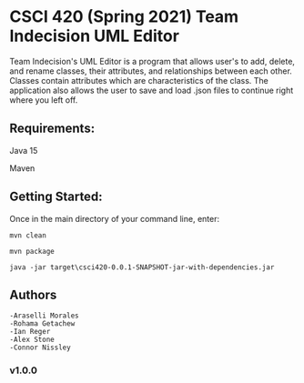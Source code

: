 # CSCI 420 (Spring 2021) Team Indecision UML Editor

Team Indecision's UML Editor is a program that allows user's to add, delete,
and rename classes, their attributes, and relationships between each other. 
Classes contain attributes which are characteristics of the class. The application 
also allows the user to save and load .json files to continue right where you left
off. 

## Requirements:

Java 15

Maven

## Getting Started:

Once in the main directory of your command line, enter:

  ```mvn clean```
  
  ```mvn package```
  
  ```java -jar target\csci420-0.0.1-SNAPSHOT-jar-with-dependencies.jar```
  
  ## Authors
    -Araselli Morales
    -Rohama Getachew
    -Ian Reger
    -Alex Stone
    -Connor Nissley
    
### v1.0.0
